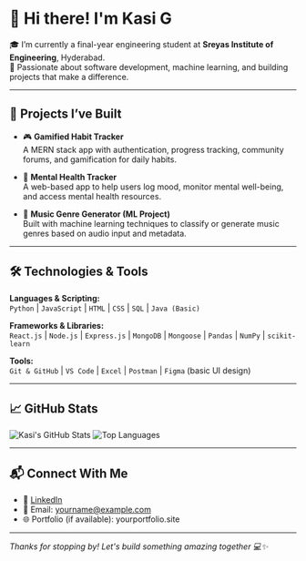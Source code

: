 # 👋 Hi there! I'm Kasi G

🎓 I’m currently a final-year engineering student at **Sreyas Institute of Engineering**, Hyderabad.  
🚀 Passionate about software development, machine learning, and building projects that make a difference.

---

## 🌟 Projects I’ve Built
- 🎮 **Gamified Habit Tracker**  
  A MERN stack app with authentication, progress tracking, community forums, and gamification for daily habits.
  
- 🧠 **Mental Health Tracker**  
  A web-based app to help users log mood, monitor mental well-being, and access mental health resources.
  
- 🎵 **Music Genre Generator (ML Project)**  
  Built with machine learning techniques to classify or generate music genres based on audio input and metadata.

---

## 🛠️ Technologies & Tools

**Languages & Scripting:**  
`Python` | `JavaScript` | `HTML` | `CSS` | `SQL` | `Java (Basic)`

**Frameworks & Libraries:**  
`React.js` | `Node.js` | `Express.js` | `MongoDB` | `Mongoose` | `Pandas` | `NumPy` | `scikit-learn`

**Tools:**  
`Git & GitHub` | `VS Code` | `Excel` | `Postman` | `Figma` (basic UI design)

---

## 📈 GitHub Stats

![Kasi's GitHub Stats](https://github-readme-stats.vercel.app/api?username=G-Kasi&show_icons=true&theme=tokyonight)
![Top Languages](https://github-readme-stats.vercel.app/api/top-langs/?username=G-Kasi&layout=compact&theme=tokyonight)

---

## 📬 Connect With Me
- 💼 [LinkedIn](https://www.linkedin.com/in/your-link-here)
- 📧 Email: yourname@example.com
- 🌐 Portfolio (if available): yourportfolio.site

---

_Thanks for stopping by! Let's build something amazing together 💻✨_
